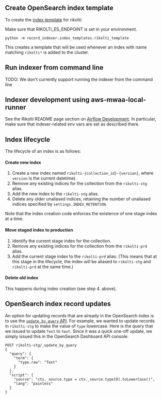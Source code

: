 ## Create OpenSearch index template

To create the [index template](https://www.elastic.co/guide/en/elasticsearch/reference/7.9/index-templates.html) for rikolti:

Make sure that RIKOLTI_ES_ENDPOINT is set in your environment.

```
python -m record_indexer.index_templates.rikolti_template
```

This creates a template that will be used whenever an index with name matching `rikolti*` is added to the cluster.

## Run indexer from command line

TODO: We don't currently support running the indexer from the command line

## Indexer development using aws-mwaa-local-runner

See the Rikolti README page section on [Airflow Development](https://github.com/ucldc/rikolti/#airflow-development). In particular, make sure that indexer-related env vars are set as described there.

## Index lifecycle

The lifecycle of an index is as follows:

#### Create new index
1. Create a new index named `rikolti-{collection_id}-{version}`, where `version` is the current datetime).
2. Remove any existing indices for the collection from the `rikolti-stg` alias.
3. Add the new index to the `rikolti-stg` alias.
4. Delete any older unaliased indices, retaining the number of unaliased indices specified by `settings.INDEX_RETENTION`.

Note that the index creation code enforces the existence of one stage index at a time.

#### Move staged index to production
1. Identify the current stage index for the collection.
2. Remove any existing indices for the collection from the `rikolti-prd` alias.
3. Add the current stage index to the `rikolti-prd` alias. (This means that at this stage in the lifecycle, the index will be aliased to `rikolti-stg` and `rikolti-prd` at the same time.)

#### Delete old index
This happens during index creation (see step 4. above).

## OpenSearch index record updates
An option for updating records that are already in the OpenSearch index is to use the [`update by query` API](https://opensearch.org/docs/latest/api-reference/document-apis/update-by-query/). For example, we wanted to update records in `rikolti-stg` to make the value of `type` lowercase. Here is the query that we issued to update `Text` to `text`. Since it was a quick one-off update, we simply issued this in the OpenSearch Dashboard API console:

```
POST rikolti-stg/_update_by_query
{
  "query": {
    "term": {
      "type.raw": "Text"
    }
  },
  "script": {
    "source": "ctx._source.type = ctx._source.type[0].toLowerCase()",
    "lang": "painless"
  }
}
```






